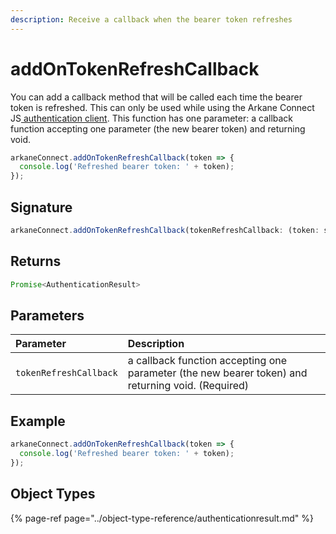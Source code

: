 ```yaml
---
description: Receive a callback when the bearer token refreshes
---
```


# addOnTokenRefreshCallback

You can add a callback method that will be called each time the bearer token is refreshed. This can only be used while using the Arkane Connect JS[ authentication client](../../deep-dive/authentication.md). This function has one parameter: a callback function accepting one parameter \(the new bearer token\) and returning void.

```javascript
arkaneConnect.addOnTokenRefreshCallback(token => {
  console.log('Refreshed bearer token: ' + token);
});
```

## Signature

```javascript
arkaneConnect.addOnTokenRefreshCallback(tokenRefreshCallback: (token: string) => void): void
```

## Returns

```javascript
Promise<AuthenticationResult>
```

## Parameters

| Parameter | Description |
| :--- | :--- |
| `tokenRefreshCallback` | a callback function accepting one parameter \(the new bearer token\) and returning void. \(Required\) |

## Example

```javascript
arkaneConnect.addOnTokenRefreshCallback(token => {
  console.log('Refreshed bearer token: ' + token);
});
```

## Object Types

{% page-ref page="../object-type-reference/authenticationresult.md" %}

